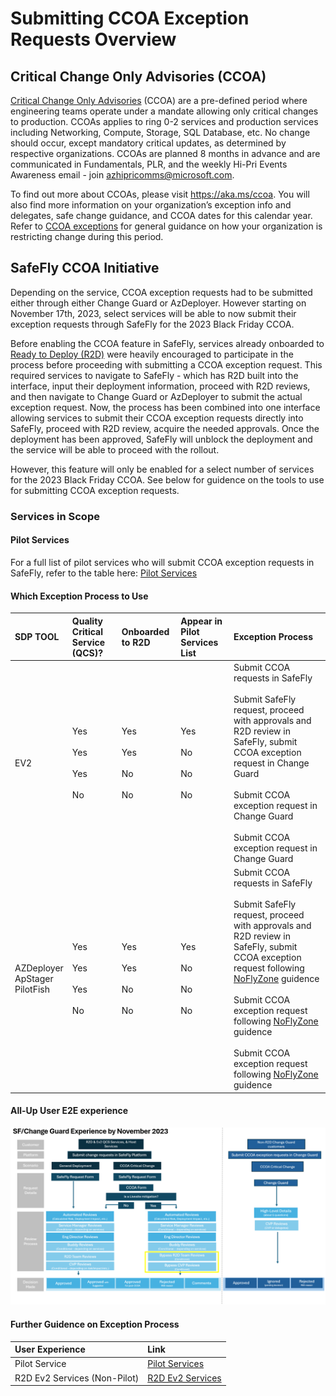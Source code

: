 # Submitting CCOA Exception Requests Overview

## Critical Change Only Advisories (CCOA)
[Critical Change Only Advisories](https://microsoft.sharepoint.com/teams/AzureHighPriorityEventsProgramPortal/SitePages/Azure-Critical-Change-Only-Advisory.aspx) (CCOA) are a pre-defined period where engineering teams operate under a mandate allowing only critical changes to production. CCOAs applies to ring 0-2 services and production services including Networking, Compute, Storage, SQL Database, etc. No change should occur, except mandatory critical updates, as determined by respective organizations. CCOAs are planned 8 months in advance and are communicated in Fundamentals, PLR, and the weekly Hi-Pri Events Awareness email - join azhipricomms@microsoft.com.

To find out more about CCOAs, please visit https://aka.ms/ccoa. You will also find more information on your organization’s exception info and delegates, safe change guidance, and CCOA dates for this calendar year. Refer to [CCOA exceptions](http://aka.ms/ccoa/exceptions) for general guidance on how your organization is restricting change during this period.

## SafeFly CCOA Initiative

Depending on the service, CCOA exception requests had to be submitted either through either Change Guard or AzDeployer. However starting on November 17th, 2023, select services will be able to now submit their exception requests through SafeFly for the 2023 Black Friday CCOA. 

Before enabling the CCOA feature in SafeFly, services already onboarded to [Ready to Deploy (R2D)](https://eng.ms/docs/more/sre/engagements/r2d/readme) were heavily encouraged to participate in the process before proceeding with submitting a CCOA exception request. This required services to navigate to SafeFly - which has R2D built into the interface, input their deployment information, proceed with R2D reviews, and then navigate to Change Guard or AzDeployer to submit the actual exception request. Now, the process has been combined into one interface allowing services to submit their CCOA exception requests directly into SafeFly, proceed with R2D review, acquire the needed approvals. Once the deployment has been approved, SafeFly will unblock the deployment and the service will be able to proceed with the rollout.

However, this feature will only be enabled for a select number of services for the 2023 Black Friday CCOA. See below for guidence on the tools to use for submitting CCOA exception requests.

### Services in Scope

#### Pilot Services

For a full list of pilot services who will submit CCOA exception requests in SafeFly, refer to the table here: [Pilot Services](https://eng.ms/docs/products/fcm-engineering-hub/SafeFlyCCOAExceptions/PilotServices/PilotServices)

#### Which Exception Process to Use

| SDP TOOL | Quality Critical Service (QCS)? | Onboarded to R2D | Appear in Pilot Services List | Exception Process |
|:-----|:-----|:-----|:-----|:-----|
| EV2 | Yes<br><br>Yes<br><br>Yes<br><br>No | Yes<br><br>Yes<br><br>No<br><br>No | Yes<br><br>No<br><br>No<br><br>No   | Submit CCOA requests in SafeFly<br><br>Submit SafeFly request, proceed with approvals and R2D review in SafeFly, submit CCOA exception request in Change Guard<br><br>Submit CCOA exception request in Change Guard<br><br>Submit CCOA exception request in Change Guard |
|AZDeployer<br>ApStager<br>PilotFish|Yes<br><br>Yes<br><br>Yes<br><br>No | Yes<br><br>Yes<br><br>No<br><br>No | Yes<br><br>No<br><br>No<br><br>No   | Submit CCOA requests in SafeFly<br><br>Submit SafeFly request, proceed with approvals and R2D review in SafeFly, submit CCOA exception request following [NoFlyZone](https://msazure.visualstudio.com/AzureWiki/_wiki/wikis/AzureWiki.wiki/3335/Platform-NoFlyZone-Scheduling) guidence<br><br>Submit CCOA exception request following [NoFlyZone](https://msazure.visualstudio.com/AzureWiki/_wiki/wikis/AzureWiki.wiki/3335/Platform-NoFlyZone-Scheduling) guidence<br><br>Submit CCOA exception request following [NoFlyZone](https://msazure.visualstudio.com/AzureWiki/_wiki/wikis/AzureWiki.wiki/3335/Platform-NoFlyZone-Scheduling) guidence |

#### All-Up User E2E experience

![alt text](media/E2E_1.png)


#### Further Guidence on Exception Process
| User Experience | Link |
|:-----|:-----|
| Pilot Service| [Pilot Services](https://eng.ms/docs/products/fcm-engineering-hub/SafeFlyCCOAExceptions/PilotServices/SubmittingCCOARequests)|
| R2D Ev2 Services (Non-Pilot)| [R2D Ev2 Services](https://eng.ms/docs/products/fcm-engineering-hub/SafeFlyCCOAExceptions/R2DnonPilotEv2)|


<!--| R2D AzDeployer/PilotFish/AP Stager Services (Non-Pilot)| [R2D AzD Services](https://eng.ms/docs/products/fcm-engineering-hub/SafeFlyCCOAExceptions/R2DnonPilotAzD)| -->